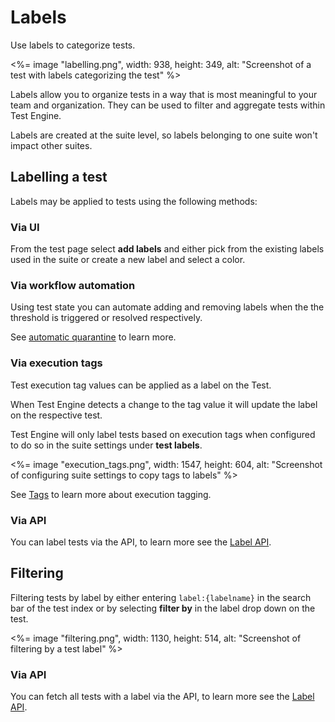 # Labels

Use labels to categorize tests.

<%= image "labelling.png", width: 938, height: 349, alt: "Screenshot of a test with labels categorizing the test" %>

Labels allow you to organize tests in a way that is most meaningful to your
team and organization. They can be used to filter and aggregate tests within
Test Engine.

Labels are created at the suite level, so labels belonging to one suite won't
impact other suites.

## Labelling a test

Labels may be applied to tests using the following methods:

### Via UI

From the test page select **add labels** and either pick from the existing labels
used in the suite or create a new label and select a color.

### Via workflow automation

Using test state you can automate adding and removing labels when the the
threshold is triggered or resolved respectively.

See [automatic quarantine](/docs/test-engine/test-state-and-quarantine#automatic-quarantine) to learn more.

### Via execution tags

Test execution tag values can be applied as a label on the Test.

When Test Engine detects a change to the tag value it will update the label on the respective test.

Test Engine will only label tests based on execution tags when configured to do so in the suite settings under **test labels**.

<%= image "execution_tags.png", width: 1547, height: 604, alt: "Screenshot of configuring suite settings to copy tags to labels" %>

See [Tags](/docs/test-engine/tags) to learn more about execution tagging.

### Via API

You can label tests via the API, to learn more see the [Label API](/docs/apis/rest-api/test-engine/tests#add-slash-remove-labels-from-a-test).

## Filtering

Filtering tests by label by either entering `label:{labelname}` in the search bar of the test index or
by selecting **filter by** in the label drop down on the test.

<%= image "filtering.png", width: 1130, height: 514, alt: "Screenshot of filtering by a test label" %>

### Via API

You can fetch all tests with a label via the API, to learn more see the [Label API](/docs/apis/rest-api/test-engine/tests#list-tests).
